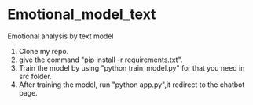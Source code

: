 # Emotional_model_text
Emotional analysis by text model
1) Clone my repo.
2) give the command "pip install -r requirements.txt".
3) Train the model by using "python train_model.py" for that you need in src folder.
4) After training the model, run "python app.py",it redirect to the chatbot page.